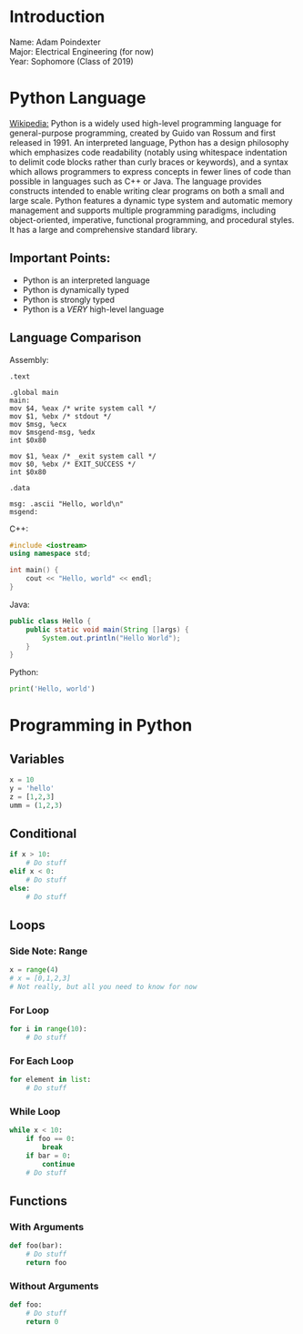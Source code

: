 # Introduction

Name: Adam Poindexter  
Major: Electrical Engineering (for now)  
Year: Sophomore (Class of 2019)

# Python Language

[Wikipedia:](https://en.wikipedia.org/wiki/Python_(programming_language)
"Python (programming language)")
Python is a widely used high-level programming language for general-purpose programming, created by Guido van Rossum and first released in 1991. An interpreted language, Python has a design philosophy which emphasizes code readability (notably using whitespace indentation to delimit code blocks rather than curly braces or keywords), and a syntax which allows programmers to express concepts in fewer lines of code than possible in languages such as C++ or Java. The language provides constructs intended to enable writing clear programs on both a small and large scale. Python features a dynamic type system and automatic memory management and supports multiple programming paradigms, including object-oriented, imperative, functional programming, and procedural styles. It has a large and comprehensive standard library.

## Important Points:

* Python is an interpreted language
* Python is dynamically typed
* Python is strongly typed
* Python is a *VERY* high-level language

## Language Comparison
Assembly:
```
.text

.global main
main:
mov $4, %eax /* write system call */
mov $1, %ebx /* stdout */
mov $msg, %ecx
mov $msgend-msg, %edx
int $0x80

mov $1, %eax /* _exit system call */
mov $0, %ebx /* EXIT_SUCCESS */
int $0x80

.data

msg: .ascii "Hello, world\n"
msgend:
```

C++:
``` c++
#include <iostream>
using namespace std;

int main() {
    cout << "Hello, world" << endl;
}
```

Java:
``` java
public class Hello {
    public static void main(String []args) {
        System.out.println("Hello World");
    }
}
```

Python:

``` python
print('Hello, world')
```

# Programming in Python

## Variables

``` python
x = 10
y = 'hello'
z = [1,2,3]
umm = (1,2,3)
```

## Conditional

``` python
if x > 10:
    # Do stuff
elif x < 0:
    # Do stuff
else:
    # Do stuff
```

## Loops

###  Side Note: Range

``` python
x = range(4)
# x = [0,1,2,3]
# Not really, but all you need to know for now
```

### For Loop

``` python
for i in range(10):
    # Do stuff
```

### For Each Loop

``` python
for element in list:
    # Do stuff
```

### While Loop

``` python
while x < 10:
    if foo == 0:
        break
    if bar = 0:
        continue
    # Do stuff
```


## Functions

### With Arguments
``` python
def foo(bar):
    # Do stuff
    return foo
```

### Without Arguments

``` python
def foo:
    # Do stuff
    return 0
```
